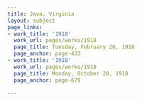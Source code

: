 ```yaml
---
title: Java, Virginia
layout: subject
page_links:
- work_title: '1918'
  work_url: pages/works/1918
  page_title: Tuesday, February 26, 1918
  page_anchor: page-433
- work_title: '1918'
  work_url: pages/works/1918
  page_title: Monday, October 28, 1918
  page_anchor: page-679

---
```

